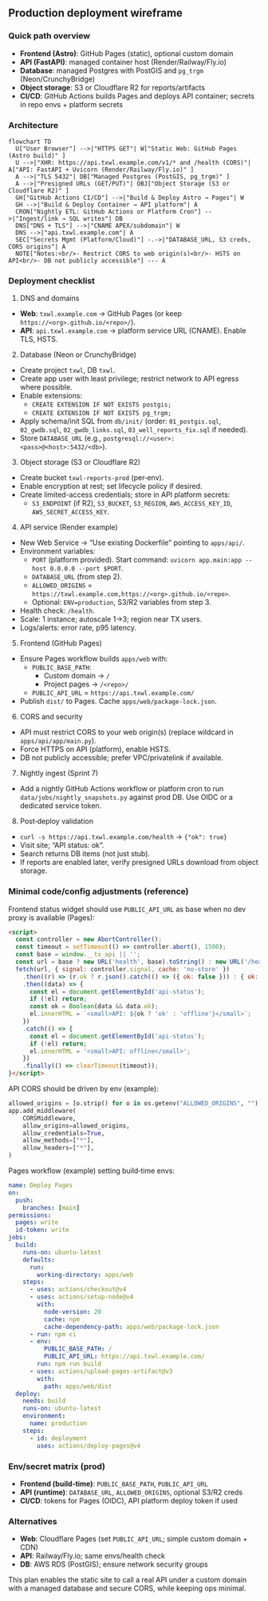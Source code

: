 ## Production deployment wireframe

### Quick path overview

- **Frontend (Astro)**: GitHub Pages (static), optional custom domain
- **API (FastAPI)**: managed container host (Render/Railway/Fly.io)
- **Database**: managed Postgres with PostGIS and `pg_trgm` (Neon/CrunchyBridge)
- **Object storage**: S3 or Cloudflare R2 for reports/artifacts
- **CI/CD**: GitHub Actions builds Pages and deploys API container; secrets in repo envs + platform secrets

### Architecture

```mermaid
flowchart TD
  U["User Browser"] -->|"HTTPS GET"| W["Static Web: GitHub Pages (Astro build)" ]
  U -->|"XHR: https://api.txwl.example.com/v1/* and /health (CORS)"| A["API: FastAPI + Uvicorn (Render/Railway/Fly.io)" ]
  A -->|"TLS 5432"| DB["Managed Postgres (PostGIS, pg_trgm)" ]
  A -->|"Presigned URLs (GET/PUT)"| OBJ["Object Storage (S3 or Cloudflare R2)" ]
  GH["GitHub Actions CI/CD"] -->|"Build & Deploy Astro → Pages"| W
  GH -->|"Build & Deploy Container → API platform"| A
  CRON["Nightly ETL: GitHub Actions or Platform Cron"] -->|"Ingest/link → SQL writes"| DB
  DNS["DNS + TLS"] -->|"CNAME APEX/subdomain"| W
  DNS -->|"api.txwl.example.com"| A
  SEC["Secrets Mgmt (Platform/Cloud)"] -.->|"DATABASE_URL, S3 creds, CORS origins"| A
  NOTE["Notes:<br/>- Restrict CORS to web origin(s)<br/>- HSTS on API<br/>- DB not publicly accessible"] --- A
```

### Deployment checklist

1) DNS and domains
- **Web**: `txwl.example.com` → GitHub Pages (or keep `https://<org>.github.io/<repo>/`).
- **API**: `api.txwl.example.com` → platform service URL (CNAME). Enable TLS, HSTS.

2) Database (Neon or CrunchyBridge)
- Create project `txwl`, DB `txwl`.
- Create app user with least privilege; restrict network to API egress where possible.
- Enable extensions:
  - `CREATE EXTENSION IF NOT EXISTS postgis;`
  - `CREATE EXTENSION IF NOT EXISTS pg_trgm;`
- Apply schema/init SQL from `db/init/` (order: `01_postgis.sql`, `02_gwdb.sql`, `02_gwdb_links.sql`, `03_well_reports_fix.sql` if needed).
- Store `DATABASE_URL` (e.g., `postgresql://<user>:<pass>@<host>:5432/<db>`).

3) Object storage (S3 or Cloudflare R2)
- Create bucket `txwl-reports-prod` (per‑env).
- Enable encryption at rest; set lifecycle policy if desired.
- Create limited-access credentials; store in API platform secrets:
  - `S3_ENDPOINT` (if R2), `S3_BUCKET`, `S3_REGION`, `AWS_ACCESS_KEY_ID`, `AWS_SECRET_ACCESS_KEY`.

4) API service (Render example)
- New Web Service → “Use existing Dockerfile” pointing to `apps/api/`.
- Environment variables:
  - `PORT` (platform provided). Start command: `uvicorn app.main:app --host 0.0.0.0 --port $PORT`.
  - `DATABASE_URL` (from step 2).
  - `ALLOWED_ORIGINS` = `https://txwl.example.com,https://<org>.github.io/<repo>`.
  - Optional: `ENV=production`, S3/R2 variables from step 3.
- Health check: `/health`.
- Scale: 1 instance; autoscale 1→3; region near TX users.
- Logs/alerts: error rate, p95 latency.

5) Frontend (GitHub Pages)
- Ensure Pages workflow builds `apps/web` with:
  - `PUBLIC_BASE_PATH`:
    - Custom domain → `/`
    - Project pages → `/<repo>/`
  - `PUBLIC_API_URL` = `https://api.txwl.example.com/`
- Publish `dist/` to Pages. Cache `apps/web/package-lock.json`.

6) CORS and security
- API must restrict CORS to your web origin(s) (replace wildcard in `apps/api/app/main.py`).
- Force HTTPS on API (platform), enable HSTS.
- DB not publicly accessible; prefer VPC/privatelink if available.

7) Nightly ingest (Sprint 7)
- Add a nightly GitHub Actions workflow or platform cron to run `data/jobs/nightly_snapshots.py` against prod DB. Use OIDC or a dedicated service token.

8) Post‑deploy validation
- `curl -s https://api.txwl.example.com/health` → `{"ok": true}`
- Visit site; “API status: ok”.
- Search returns DB items (not just stub).
- If reports are enabled later, verify presigned URLs download from object storage.

### Minimal code/config adjustments (reference)

Frontend status widget should use `PUBLIC_API_URL` as base when no dev proxy is available (Pages):

```html
<script>
  const controller = new AbortController();
  const timeout = setTimeout(() => controller.abort(), 1500);
  const base = window.__tx_api || '';
  const url = base ? new URL('health', base).toString() : new URL('/health', window.location.origin).toString();
  fetch(url, { signal: controller.signal, cache: 'no-store' })
    .then((r) => (r.ok ? r.json().catch(() => ({ ok: false })) : { ok: false }))
    .then((data) => {
      const el = document.getElementById('api-status');
      if (!el) return;
      const ok = Boolean(data && data.ok);
      el.innerHTML = `<small>API: ${ok ? 'ok' : 'offline'}</small>`;
    })
    .catch(() => {
      const el = document.getElementById('api-status');
      if (!el) return;
      el.innerHTML = '<small>API: offline</small>';
    })
    .finally(() => clearTimeout(timeout));
}</script>
```

API CORS should be driven by env (example):

```python
allowed_origins = [o.strip() for o in os.getenv("ALLOWED_ORIGINS", "").split(",") if o.strip()] or ["http://localhost:4321"]
app.add_middleware(
    CORSMiddleware,
    allow_origins=allowed_origins,
    allow_credentials=True,
    allow_methods=["*"],
    allow_headers=["*"],
)
```

Pages workflow (example) setting build‑time envs:

```yaml
name: Deploy Pages
on:
  push:
    branches: [main]
permissions:
  pages: write
  id-token: write
jobs:
  build:
    runs-on: ubuntu-latest
    defaults:
      run:
        working-directory: apps/web
    steps:
      - uses: actions/checkout@v4
      - uses: actions/setup-node@v4
        with:
          node-version: 20
          cache: npm
          cache-dependency-path: apps/web/package-lock.json
      - run: npm ci
      - env:
          PUBLIC_BASE_PATH: /
          PUBLIC_API_URL: https://api.txwl.example.com/
        run: npm run build
      - uses: actions/upload-pages-artifact@v3
        with:
          path: apps/web/dist
  deploy:
    needs: build
    runs-on: ubuntu-latest
    environment:
      name: production
    steps:
      - id: deployment
        uses: actions/deploy-pages@v4
```

### Env/secret matrix (prod)

- **Frontend (build‑time)**: `PUBLIC_BASE_PATH`, `PUBLIC_API_URL`
- **API (runtime)**: `DATABASE_URL`, `ALLOWED_ORIGINS`, optional S3/R2 creds
- **CI/CD**: tokens for Pages (OIDC), API platform deploy token if used

### Alternatives

- **Web**: Cloudflare Pages (set `PUBLIC_API_URL`; simple custom domain + CDN)
- **API**: Railway/Fly.io; same envs/health check
- **DB**: AWS RDS (PostGIS); ensure network security groups

This plan enables the static site to call a real API under a custom domain with a managed database and secure CORS, while keeping ops minimal.


